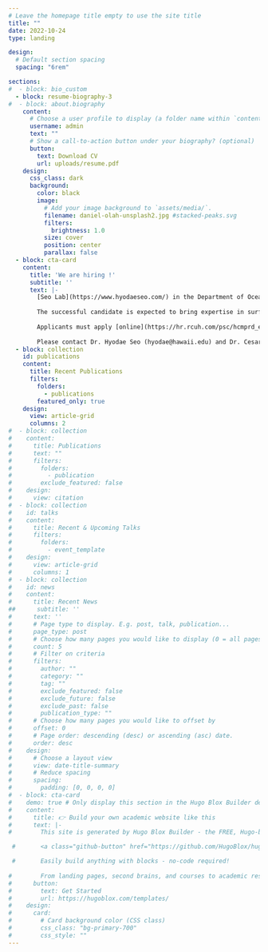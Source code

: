 ```yaml
---
# Leave the homepage title empty to use the site title
title: ""
date: 2022-10-24
type: landing

design:
  # Default section spacing
  spacing: "6rem"

sections:
#  - block: bio_custom
  - block: resume-biography-3
#  - block: about.biography
    content:
      # Choose a user profile to display (a folder name within `content/authors/`)
      username: admin
      text: ""
      # Show a call-to-action button under your biography? (optional)
      button:
        text: Download CV
        url: uploads/resume.pdf
    design:
      css_class: dark
      background:
        color: black
        image:
          # Add your image background to `assets/media/`.
          filename: daniel-olah-unsplash2.jpg #stacked-peaks.svg
          filters:
            brightness: 1.0
          size: cover
          position: center
          parallax: false
  - block: cta-card
    content:
      title: 'We are hiring !'
      subtitle: ''
      text: |-
        [Seo Lab](https://www.hyodaeseo.com/) in the Department of Oceanography at the University of Hawai‘i at Mānoa invites applications for a postdoctoral researcher to join the ONR-funded [SAFARI](https://www.onr.navy.mil/organization/departments/code-32/division-322/marine-meteorology-space/sea-air-flux) project (Study of Air–Sea Fluxes and Atmospheric River Intensity). The project will utilize a combination of in situ and satellite observations, along with high-resolution coupled model simulations, to investigate the link between spatial variability of SST–wind–wave–current interactions and the diabatic intensification or dissipation of atmospheric rivers through air-sea heat and momentum fluxes.  
        
        The successful candidate is expected to bring expertise in surface waves and air–sea interaction modeling, satellite remote sensing (e.g., SWOT), or analysis of in situ observations of air–sea fluxes, turbulent boundary layer processes, and/or their parameterizations. 
        
        Applicants must apply [online](https://hr.rcuh.com/psc/hcmprd_exapp/EMPLOYEE/HRMS/c/HRS_HRAM_FL.HRS_CG_SEARCH_FL.GBL?Page=HRS_APP_JBPST_FL&Action=U&FOCUS=Applicant&SiteId=3&JobOpeningId=225530&PostingSeq=1). 
        
        Please contact Dr. Hyodae Seo (hyodae@hawaii.edu) and Dr. Cesar Sauvage (csauvage@hawaii.edu) with any questions.
  - block: collection
    id: publications
    content:
      title: Recent Publications
      filters:
        folders:
          - publications
        featured_only: true
    design:
      view: article-grid
      columns: 2
#  - block: collection
#    content:
#      title: Publications
#      text: ""
#      filters:
#        folders:
#          - publication
#        exclude_featured: false
#    design:
#      view: citation
#  - block: collection
#    id: talks
#    content:
#      title: Recent & Upcoming Talks
#      filters:
#        folders:
#          - event_template
#    design:
#      view: article-grid
#      columns: 1
#  - block: collection
#    id: news
#    content:
#      title: Recent News
##      subtitle: ''
#      text: ''
#      # Page type to display. E.g. post, talk, publication...
#      page_type: post
#      # Choose how many pages you would like to display (0 = all pages)
#      count: 5
#      # Filter on criteria
#      filters:
#        author: ""
#        category: ""
#        tag: ""
#        exclude_featured: false
#        exclude_future: false
#        exclude_past: false
#        publication_type: ""
#      # Choose how many pages you would like to offset by
#      offset: 0
#      # Page order: descending (desc) or ascending (asc) date.
#      order: desc
#    design:
#      # Choose a layout view
#      view: date-title-summary
#      # Reduce spacing
#      spacing:
#        padding: [0, 0, 0, 0]
#  - block: cta-card
#    demo: true # Only display this section in the Hugo Blox Builder demo site
#    content:
#      title: 👉 Build your own academic website like this
#      text: |-
#        This site is generated by Hugo Blox Builder - the FREE, Hugo-based open source website builder trusted by 250,000+ academics like you.

 #       <a class="github-button" href="https://github.com/HugoBlox/hugo-blox-builder" data-color-scheme="no-preference: light; light: light; dark: dark;" data-icon="octicon-star" data-size="large" data-show-count="true" aria-label="Star HugoBlox/hugo-blox-builder on GitHub">Star</a>

 #       Easily build anything with blocks - no-code required!
        
#        From landing pages, second brains, and courses to academic resumés, conferences, and tech blogs.
#      button:
#        text: Get Started
#        url: https://hugoblox.com/templates/
#    design:
#      card:
#        # Card background color (CSS class)
#        css_class: "bg-primary-700"
#        css_style: ""
---
```

